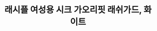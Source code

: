 ---
title: 래시플 여성용 시크 가오리핏 래쉬가드, 화이트
price: 19,800
stars: 4.5
reviews: (1300)
image_url: https://thumbnail9.coupangcdn.com/thumbnails/remote/230x230ex/image/retail/images/2018/02/12/14/2/c959eae5-5aba-4e20-a0b9-7f4c2b8790e1.jpg
---
